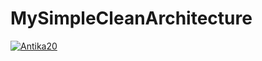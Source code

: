 # MySimpleCleanArchitecture
[![Antika20](https://circleci.com/gh/Antika20/MySimpleCleanArchitecture.svg?style=svg)](https://circleci.com/gh/Antika20/MySimpleCleanArchitecture)
